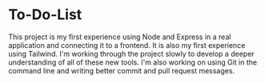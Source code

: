 # To-Do-List

This project is my first experience using Node and Express in a real application and connecting it to a frontend. It is also my first experience using Tailwind. I'm working through the project slowly to develop a deeper understanding of all of these new tools. I'm also working on using Git in the command line and writing better commit and pull request messages. 
 
